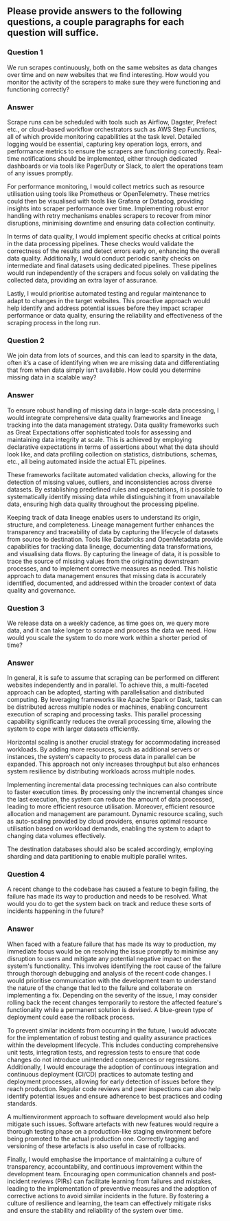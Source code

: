 ## Please provide answers to the following questions, a couple paragraphs for each question will suffice.

### Question 1
We run scrapes continuously, both on the same websites as data changes over time and on new websites that we find 
interesting. How would you monitor the activity of the scrapers to make sure they were functioning and functioning 
correctly?

### Answer
Scrape runs can be scheduled with tools such as Airflow, Dagster, Prefect etc., or cloud-based workflow orchestrators 
such as AWS Step Functions, all of which provide monitoring capabilities at the task level. Detailed logging would be 
essential, capturing key operation logs, errors, and performance metrics to ensure the scrapers are functioning 
correctly. Real-time notifications should be implemented, either through dedicated dashboards or via tools like 
PagerDuty or Slack, to alert the operations team of any issues promptly.

For performance monitoring, I would collect metrics such as resource utilisation using tools like Prometheus or 
OpenTelemetry. These metrics could then be visualised with tools like Grafana or Datadog, providing insights into 
scraper performance over time. Implementing robust error handling with retry mechanisms enables scrapers to recover from 
minor disruptions, minimising downtime and ensuring data collection continuity.

In terms of data quality, I would implement specific checks at critical points in the data processing pipelines. These 
checks would validate the correctness of the results and detect errors early on, enhancing the overall data quality. 
Additionally, I would conduct periodic sanity checks on intermediate and final datasets using dedicated pipelines. These 
pipelines would run independently of the scrapers and focus solely on validating the collected data, providing an extra 
layer of assurance.

Lastly, I would prioritise automated testing and regular maintenance to adapt to changes in the target websites. This 
proactive approach would help identify and address potential issues before they impact scraper performance or data 
quality, ensuring the reliability and effectiveness of the scraping process in the long run.

### Question 2
We join data from lots of sources, and this can lead to sparsity in the data, often it’s a case of identifying when we 
are missing data and differentiating that from when data simply isn’t available. How could you determine missing data 
in a scalable way?

### Answer
To ensure robust handling of missing data in large-scale data processing, I would integrate comprehensive data 
quality frameworks and lineage tracking into the data management strategy. Data quality frameworks such as Great 
Expectations offer sophisticated tools for assessing and maintaining data integrity at scale. This is achieved by 
employing declarative expectations in terms of assertions about what the data should look like, and data profiling 
collection on statistics, distributions, schemas, etc., all being automated inside the actual ETL pipelines.

These frameworks facilitate automated validation checks, allowing for the detection of missing values, outliers, 
and inconsistencies across diverse datasets. By establishing predefined rules and expectations, it is possible to  
systematically identify missing data while distinguishing it from unavailable data, ensuring high data quality 
throughout the processing pipeline.

Keeping track of data lineage enables users to understand its origin, structure, and completeness. Lineage management 
further enhances the transparency and traceability of data by capturing the lifecycle of datasets from source to 
destination. Tools like Databricks and OpenMetadata provide capabilities for tracking data lineage, documenting data 
transformations, and visualising data flows. By capturing the lineage of data, it is possible to trace the source of 
missing values from the originating downstream processes, and to implement corrective measures as needed. This holistic 
approach to data management ensures that missing data is accurately identified, documented, and addressed within the 
broader context of data quality and governance.

### Question 3
We release data on a weekly cadence, as time goes on, we query more data, and it can take longer to scrape and process 
the data we need. How would you scale the system to do more work within a shorter period of time?

### Answer
In general, it is safe to assume that scraping can be performed on different websites independently and in parallel. 
To achieve this, a multi-faceted approach can be adopted, starting with parallelisation and distributed computing. 
By leveraging frameworks like Apache Spark or Dask, tasks can be distributed across multiple nodes or machines, enabling 
concurrent execution of scraping and processing tasks. This parallel processing capability significantly reduces the 
overall processing time, allowing the system to cope with larger datasets efficiently.

Horizontal scaling is another crucial strategy for accommodating increased workloads. By adding more resources, such as 
additional servers or instances, the system's capacity to process data in parallel can be expanded. This approach not 
only increases throughput but also enhances system resilience by distributing workloads across multiple nodes. 

Implementing incremental data processing techniques can also contribute to faster execution times. By processing only 
the incremental changes since the last execution, the system can reduce the amount of data processed, leading to more 
efficient resource utilisation. Moreover, efficient resource allocation and management are paramount. Dynamic resource 
scaling, such as auto-scaling provided by cloud providers, ensures optimal resource utilisation based on workload 
demands, enabling the system to adapt to changing data volumes effectively.

The destination databases should also be scaled accordingly, employing sharding and data partitioning to enable multiple
parallel writes. 

### Question 4
A recent change to the codebase has caused a feature to begin failing, the failure has made its way to production and 
needs to be resolved. What would you do to get the system back on track and reduce these sorts of incidents happening 
in the future?

### Answer
When faced with a feature failure that has made its way to production, my immediate focus would be on resolving the 
issue promptly to minimise any disruption to users and mitigate any potential negative impact on the system's 
functionality. This involves identifying the root cause of the failure through thorough debugging and analysis of the 
recent code changes. I would prioritise communication with the development team to understand the nature of the change 
that led to the failure and collaborate on implementing a fix. Depending on the severity of the issue, I may consider 
rolling back the recent changes temporarily to restore the affected feature's functionality while a permanent solution 
is devised. A blue-green type of deployment could ease the rollback process.

To prevent similar incidents from occurring in the future, I would advocate for the implementation of robust testing and 
quality assurance practices within the development lifecycle. This includes conducting comprehensive unit tests, 
integration tests, and regression tests to ensure that code changes do not introduce unintended consequences or 
regressions. Additionally, I would encourage the adoption of continuous integration and continuous deployment (CI/CD) 
practices to automate testing and deployment processes, allowing for early detection of issues before they reach 
production. Regular code reviews and peer inspections can also help identify potential issues and ensure adherence to 
best practices and coding standards. 

A multienvironment approach to software development would also help mitigate such
issues. Software artefacts with new features would require a thorough testing phase on a production-like staging 
environment before being promoted to the actual production one. Correctly tagging and versioning of these artefacts is
also useful in case of rollbacks.

Finally, I would emphasise the importance of maintaining a culture of transparency, accountability, and continuous 
improvement within the development team. Encouraging open communication channels and post-incident reviews (PIRs) can 
facilitate learning from failures and mistakes, leading to the implementation of preventive measures and the adoption 
of corrective actions to avoid similar incidents in the future. By fostering a culture of resilience and learning, the 
team can effectively mitigate risks and ensure the stability and reliability of the system over time.
